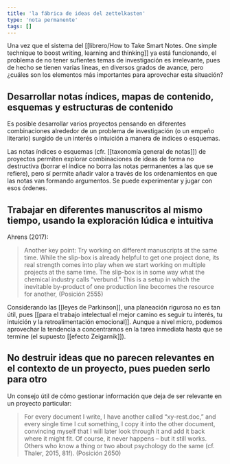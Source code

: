 ```yaml
---
title: 'la fábrica de ideas del zettelkasten'
type: 'nota permanente'
tags: []
---
```


Una vez que el sistema del [[librero/How to Take Smart Notes. One simple technique to boost writing, learning and thinking]] ya está funcionando, el problema de no tener sufientes temas de investigación es irrelevante, pues de hecho se tienen varias líneas, en diversos grados de avance, pero ¿cuáles son los elementos más importantes para aprovechar esta situación?

## Desarrollar notas índices, mapas de contenido, esquemas y estructuras de contenido

Es posible desarrollar varios proyectos pensando en diferentes combinaciones alrededor de un problema de investigación (o un empeño literario) surgido de un interés o intuición a manera de índices o esquemas.

Las notas índices o esquemas (cfr. [[taxonomía general de notas]]) de proyectos permiten explorar combinaciones de ideas de forma no destructiva (borrar el índice no borra las notas permanentes a las que se refiere), pero sí permite añadir valor a través de los ordenamientos en que las notas van formando argumentos. Se puede experimentar y jugar con esos órdenes.

## Trabajar en diferentes manuscritos al mismo tiempo, usando la exploración lúdica e intuitiva

Ahrens (2017):

> Another key point: Try working on different manuscripts at the same time. While the slip-box is already helpful to get one project done, its real strength comes into play when we start working on multiple projects at the same time. The slip-box is in some way what the chemical industry calls “verbund.” This is a setup in which the inevitable by-product of one production line becomes the resource for another, (Posición 2555)

Considerando las [[leyes de Parkinson]], una planeación rigurosa no es tan útil, pues [[para el trabajo intelectual el mejor camino es seguir tu interés, tu intuición y la retroalimentación emocional]]. Aunque a nivel micro, podemos aprovechar la tendencia a concentrarnos en la tarea inmediata hasta que se termine (el supuesto [[efecto Zeigarnik]]).

## No destruir ideas que no parecen relevantes en el contexto de un proyecto, pues pueden serlo para otro

Un consejo útil de cómo gestionar información que deja de ser relevante en un proyecto particular:

> For every document I write, I have another called “xy-rest.doc,” and every single time I cut something, I copy it into the other document, convincing myself that I will later look through it and add it back where it might fit. Of course, it never happens – but it still works. Others who know a thing or two about psychology do the same (cf. Thaler, 2015, 81f). (Posición 2650)
